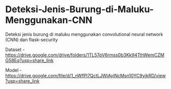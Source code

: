 # Deteksi-Jenis-Burung-di-Maluku-Menggunakan-CNN
Deteksi jenis burung di maluku menggunakan convolutional neural network (CNN) dan flask-security

Dataset - https://drive.google.com/drive/folders/1TL57pV6rmss0b3Kk94TthWemCZMG58Eq?usp=share_link


Model - https://drive.google.com/file/d/1_nWfPl7QctLJWiAyiNcMsn10YC9yikRD/view?usp=share_link
